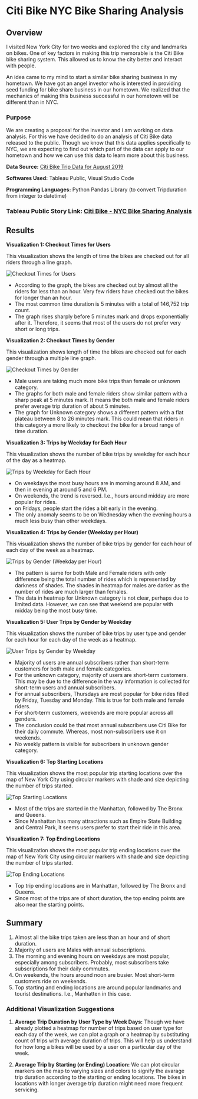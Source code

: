 # Citi Bike NYC Bike Sharing Analysis

## Overview
I visited New York City for two weeks and explored the city and landmarks on bikes. One of key factors in making this trip memorable is the Citi Bike bike sharing system. This allowed us to know the city better and interact with people. 

An idea came to my mind to start a similar bike sharing business in my hometown. We have got an angel investor who is interested in providing seed funding for bike share business in our hometown. We realized that the mechanics of making this business successful in our hometown will be different than in NYC. 

### Purpose
We are creating a proposal for the investor and i am working on data analysis. For this we have decided to do an analysis of Citi Bike data released to the public. Though we know that this data applies specifically to NYC, we are expecting to find out which part of the data can apply to our hometown and how we can use this data to learn more about this business. 

**Data Source:** [Citi Bike Trip Data for August 2019](https://s3.amazonaws.com/tripdata/201908-citibike-tripdata.csv.zip) 

**Softwares Used:** Tableau Public, Visual Studio Code

**Programming Languages:** Python Pandas Library (to convert Tripduration from integer to datetime)

### Tableau Public Story Link: [Citi Bike - NYC Bike Sharing Analysis](https://public.tableau.com/profile/sanket.kumar6757#!/vizhome/NYCBikeSharingSystemAnalysisAugust2019/Story1?publish=yes) 

## Results

**Visualization 1: Checkout Times for Users**

This visualization shows the length of time the bikes are checked out for all riders through a line graph.

![Checkout Times for Users](./Images/checkout-time-users.PNG)

* According to the graph, the bikes are checked out by almost all the riders for less than an hour. Very few riders have checked out the bikes for longer than an hour.
* The most common time duration is 5 minutes with a total of 146,752 trip count.
* The graph rises sharply before 5 minutes mark and drops exponentially after it. Therefore, it seems that most of the users do not prefer very short or long trips.

**Visualization 2: Checkout Times by Gender**

This visualization shows length of time the bikes are checked out for each gender through a multiple line graph.

![Checkout Times by Gender](./Images/checkout-time-gender.PNG)

* Male users are taking much more bike trips than female or unknown category. 
* The graphs for both male and female riders show similar pattern with a sharp peak at 5 minutes mark. It means the both male and female riders prefer average trip duration of about 5 minutes.
* The graph for Unknown category shows a different pattern with a flat plateau between 8 to 26 minutes mark. This could mean that riders in this category a more likely to checkout the bike for a broad range of time duration.

**Visualization 3: Trips by Weekday for Each Hour**

This visualization shows the number of bike trips by weekday for each hour of the day as a heatmap.

![Trips by Weekday for Each Hour](./Images/trips-weekdays-each-hour.PNG)

* On weekdays the most busy hours are in morning around 8 AM, and then in evening at around 5 and 6 PM.
* On weekends, the trend is reversed. I.e., hours around midday are more popular for rides.
* on Fridays, people start the rides a bit early in the evening.
* The only anomaly seems to be on Wednesday when the evening hours a much less busy than other weekdays.

**Visualization 4: Trips by Gender (Weekday per Hour)**

This visualization shows the number of bike trips by gender for each hour of each day of the week as a heatmap.

![Trips by Gender (Weekday per Hour)](./Images/trips-gender-weekdays-hour.PNG)

* The pattern is same for both Male and Female riders with only difference being the total number of rides which is represented by darkness of shades. The shades in heatmap for males are darker as the number of rides are much larger than females.
* The data in heatmap for Unknown category is not clear, perhaps due to limited data. However, we can see that weekend are popular with midday being the most busy time.

**Visualization 5: User Trips by Gender by Weekday**

This visualization shows the number of bike trips by user type and gender for each hour for each day of the week as a heatmap.

![User Trips by Gender by Weekday](./Images/user-trips-gender-weekdays.PNG)

* Majority of users are annual subscribers rather than short-term customers for both male and female categories. 
* For the unknown category, majority of users are short-term customers. This may be due to the difference in the way information is collected for short-term users and annual subscribers. 
* For annual subscribers, Thursdays are most popular for bike rides filled by Friday, Tuesday and Monday. This is true for both male and female riders.
* For short-term customers, weekends are more popular across all genders.
* The conclusion could be that most annual subscribers use Citi Bike for their daily commute. Whereas, most non-subscribers use it on weekends.
* No weekly pattern is visible for subscribers in unknown gender category.

**Visualization 6: Top Starting Locations**

This visualization shows the most popular trip starting locations over the map of New York City using circular markers with shade and size depicting the number of trips started.

![Top Starting Locations](./Images/top-starting-locations.PNG)

* Most of the trips are started in the Manhattan, followed by The Bronx and Queens.
* Since Manhattan has many attractions such as Empire State Building and Central Park, it seems users prefer to start their ride in this area.

**Visualization 7: Top Ending Locations**

This visualization shows the most popular trip ending locations over the map of New York City using circular markers with shade and size depicting the number of trips started.

![Top Ending Locations](./Images/top-ending-locations.PNG)

* Top trip ending locations are in Manhattan, followed by The Bronx and Queens.
* Since most of the trips are of short duration, the top ending points are also near the starting points.

## Summary

1. Almost all the bike trips taken are less than an hour and of short duration.
2. Majority of users are Males with annual subscriptions.
3. The morning and evening hours on weekdays are most popular, especially among subscribers. Probably, most subscribers take subscriptions for their daily commutes.
4. On weekends, the hours around noon are busier. Most short-term customers ride on weekends.
5. Top starting and ending locations are around popular landmarks and tourist destinations. I.e., Manhatten in this case.  

### Additional Visualization Suggestions

1. **Average Trip Duration by User Type by Week Days:** Though we have already plotted a heatmap for number of trips based on user type for each day of the week, we can plot a graph or a heatmap by substituting count of trips with average duration of trips. This will help us understand for how long a bikes will be used by a user on a particular day of the week.    

2. **Average Trip by Starting (or Ending) Location:** We can plot circular markers on the map to varying sizes and colors to signify the avarage trip duration according to the starting or ending locations. The bikes in locations with longer average trip duration might need more frequent servicing. 